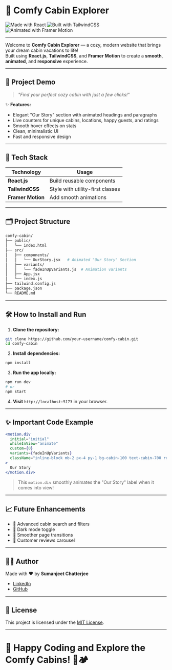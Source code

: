 # 🏡 Comfy Cabin Explorer

![Made with React](https://img.shields.io/badge/Made%20with-React-blue?style=for-the-badge&logo=react)
![Built with TailwindCSS](https://img.shields.io/badge/Styled%20with-TailwindCSS-38bdf8?style=for-the-badge&logo=tailwindcss)
![Animated with Framer Motion](https://img.shields.io/badge/Animated%20with-Framer%20Motion-ef007c?style=for-the-badge&logo=framer)

---

Welcome to **Comfy Cabin Explorer** — a cozy, modern website that brings your dream cabin vacations to life!  
Built using **React.js**, **TailwindCSS**, and **Framer Motion** to create a **smooth**, **animated**, and **responsive** experience.

---

## 📸 Project Demo

> _"Find your perfect cozy cabin with just a few clicks!"_  

✨ **Features:**  
- Elegant "Our Story" section with animated headings and paragraphs
- Live counters for unique cabins, locations, happy guests, and ratings
- Smooth hover effects on stats
- Clean, minimalistic UI  
- Fast and responsive design  

---

## 🚀 Tech Stack

| Technology      | Usage                           |
|-----------------|---------------------------------|
| **React.js**    | Build reusable components       |
| **TailwindCSS** | Style with utility-first classes |
| **Framer Motion** | Add smooth animations          |

---

## 🗂️ Project Structure

```bash
comfy-cabin/
├── public/
│   └── index.html
├── src/
│   ├── components/
│   │   └── OurStory.jsx   # Animated "Our Story" Section
│   ├── variants/
│   │   └── fadeInUpVariants.js  # Animation variants
│   ├── App.jsx
│   └── index.js
├── tailwind.config.js
├── package.json
└── README.md
```

---

## 🛠️ How to Install and Run

1. **Clone the repository:**

```bash
git clone https://github.com/your-username/comfy-cabin.git
cd comfy-cabin
```

2. **Install dependencies:**

```bash
npm install
```

3. **Run the app locally:**

```bash
npm run dev
# or
npm start
```

4. **Visit** `http://localhost:5173` in your browser.

---

## ✨ Important Code Example

```jsx
<motion.div
  initial="initial"
  whileInView="animate"
  custom={0}
  variants={fadeInUpVariants}
  className="inline-block mb-2 px-4 py-1 bg-cabin-100 text-cabin-700 rounded-full text-sm font-medium"
>
  Our Story
</motion.div>
```
> This `motion.div` smoothly animates the "Our Story" label when it comes into view!

---

## 📈 Future Enhancements
- 🎯 Advanced cabin search and filters
- 🎨 Dark mode toggle
- 🧹 Smoother page transitions
- 💬 Customer reviews carousel

---

## 👨‍💻 Author

Made with ❤️ by **Sumanjeet Chatterjee**

- [LinkedIn](https://linkedin.com)
- [GitHub](https://github.com)

---

## 📜 License

This project is licensed under the [MIT License](LICENSE).

---

# 🌟 Happy Coding and Explore the Comfy Cabins! 🌲🏕️


